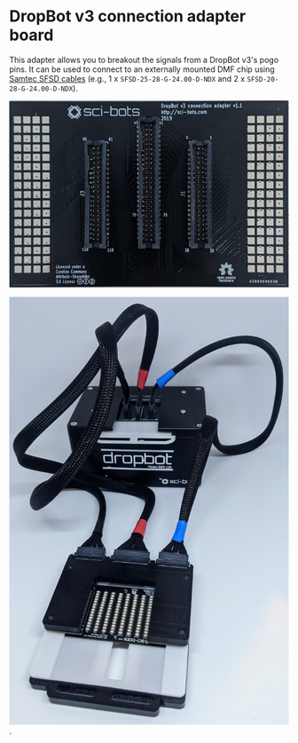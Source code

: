 # DropBot v3 connection adapter board

This adapter allows you to breakout the signals from a DropBot v3's pogo pins. It can be used to connect to an externally mounted DMF chip using [Samtec SFSD cables](https://www.samtec.com/products/sfsd) (e.g., 1 x `SFSD-25-28-G-24.00-D-NDX` and 2 x `SFSD-20-28-G-24.00-D-NDX`).

![image](/png/dropbot-v3-connection-adapter-front.png)
 
![image](/png/external-pogo-pin-device-connector.png).
